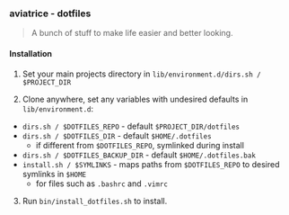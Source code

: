 ### aviatrice - dotfiles
>A bunch of stuff to make life easier and better looking.

#### Installation
1. Set your main projects directory in `lib/environment.d/dirs.sh / $PROJECT_DIR`

2. Clone anywhere, set any variables with undesired defaults in `lib/environment.d`:

- `dirs.sh / $DOTFILES_REPO` - default `$PROJECT_DIR/dotfiles`
- `dirs.sh / $DOTFILES_DIR` - default `$HOME/.dotfiles`
    - if different from `$DOTFILES_REPO`, symlinked during install
- `dirs.sh / $DOTFILES_BACKUP_DIR` - default `$HOME/.dotfiles.bak`
- `install.sh / $SYMLINKS` - maps paths from `$DOTFILES_REPO` to desired symlinks in `$HOME`
    - for files such as `.bashrc` and `.vimrc`

3. Run `bin/install_dotfiles.sh` to install.
